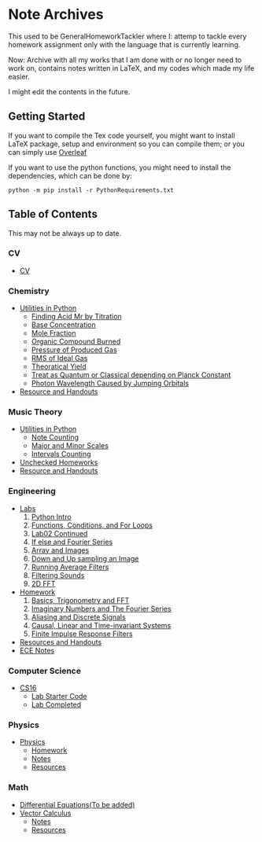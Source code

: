 # Note Archives
This used to be GeneralHomeworkTackler where I: attemp to tackle every homework assignment only with the language that is currently learning.

Now: Archive with all my works that I am done with or no longer need to work on, contains notes written in LaTeX, and my codes which made my life easier.

I might edit the contents in the future.
## Getting Started
If you want to compile the Tex code yourself, you might want to install LaTeX package, setup and environment so you can compile them; or you can simply use [Overleaf](https://www.overleaf.com/)

If you want to use the python functions, you might need to install the dependencies, which can be done by:
```
python -m pip install -r PythonRequirements.txt
```
## Table of Contents
This may not be always up to date.
### CV
- [CV](CV)
### Chemistry
- [Utilities in Python](Chemistry/Utilities)
    - [Finding Acid Mr by Titration](Chemistry/Utilities/AcidMrbyTitration.py)
    - [Base Concentration](Chemistry/Utilities/BaseConcentration.py)
    - [Mole Fraction](Chemistry/Utilities/MoleFraction.py)
    - [Organic Compound Burned](Chemistry/Utilities/OrganicBurned.py)
    - [Pressure of Produced Gas](Chemistry/Utilities/PressureOfProducedGas.py)
    - [RMS of Ideal Gas](Chemistry/Utilities/RMSofGas.py)
    - [Theoratical Yield](Chemistry/Utilities/TheoraticalYield.py)
    - [Treat as Quantum or Classical depending on Planck Constant](Chemistry/Utilities/TreatAsQuantumOrClassical.py)
    - [Photon Wavelength Caused by Jumping Orbitals](Chemistry/Utilities/WavelengthCausedByJumpingOrbital.py)
- [Resource and Handouts](Chemistry/Resources)
### Music Theory
- [Utilities in Python](Music/Utilities)
    - [Note Counting](Music/Utilities/CountNotes.py)
    - [Major and Minor Scales](Music/Utilities/FindMajorMinorScales.py)
    - [Intervals Counting](Music/Utilities/IntervalsCount.py)
- [Unchecked Homeworks](Music/Homework)
- [Resource and Handouts](Music/Resources)
### Engineering
- [Labs](Engineering/Signal_Processing/Labs)
    1. [Python Intro](Engineering/Signal_Processing/Labs/Lab01)
    2. [Functions, Conditions, and For Loops](Engineering/Signal_Processing/Labs/Lab02)
    3. [Lab02 Continued](Engineering/Signal_Processing/Labs/Lab03)
    4. [If else and Fourier Series](Engineering/Signal_Processing/Labs/Lab04)
    5. [Array and Images](Engineering/Signal_Processing/Labs/Lab05)
    6. [Down and Up sampling an Image](Engineering/Signal_Processing/Labs/Lab06)
    7. [Running Average Filters](Engineering/Signal_Processing/Labs/Lab07)
    8. [Filtering Sounds](Engineering/Signal_Processing/Labs/Lab08)
    9. [2D FFT](Engineering/Signal_Processing/Labs/Lab09)
- [Homework](Engineering/Signal_Processing/Homework)
    1. [Basics, Trigonometry and FFT](Engineering/Signal_Processing/Homework/Homework01)
    2. [Imaginary Numbers and The Fourier Series](Engineering/Signal_Processing/Homework/Homework02)
    3. [Aliasing and Discrete Signals](Engineering/Signal_Processing/Homework/Homework03)
    4. [Causal, Linear and Time-invariant Systems](Engineering/Signal_Processing/Homework/Homework04)
    5. [Finite Impulse Response Filters](Engineering/Signal_Processing/Homework/Homework05)
- [Resources and Handouts](Engineering/Signal_Processing/Resources)
- [ECE Notes](Engineering/Signal_Processing/Notes)
### Computer Science
- [CS16](ComputerScience/CS16)
    - [Lab Starter Code](ComputerScience/CS16/RAW)
    - [Lab Completed](ComputerScience/CS16/Completed)
### Physics
- [Physics](Physics)
    - [Homework](Physics/Homework)
    - [Notes](Physics/Notes)
    - [Resources](Physics/Resources)
### Math
- [Differential Equations(To be added)]()
- [Vector Calculus](Math/VectorCalculus)
    - [Notes](Math/VectorCalculus/Notes)
    - [Resources](Math/VectorCalculus/Resources)